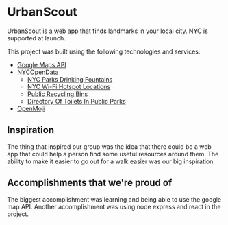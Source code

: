 # UrbanScout

UrbanScout is a web app that finds landmarks in your local city. NYC is supported at launch.

This project was built using the following technologies and services:
- [Google Maps API](https://developers.google.com/maps/documentation)
- [NYCOpenData](https://opendata.cityofnewyork.us/)
	- [NYC Parks Drinking Fountains](https://data.cityofnewyork.us/Environment/NYC-Parks-Drinking-Fountains/622h-mkfu)
	- [NYC Wi-Fi Hotspot Locations](https://data.cityofnewyork.us/City-Government/NYC-Wi-Fi-Hotspot-Locations/yjub-udmw)
	- [Public Recycling Bins](https://data.cityofnewyork.us/Environment/Public-Recycling-Bins/sxx4-xhzg)
	- [Directory Of Toilets In Public Parks](https://data.cityofnewyork.us/Recreation/Directory-Of-Toilets-In-Public-Parks/hjae-yuav/data)
- [OpenMoji](https://openmoji.org/)

## Inspiration
The thing that inspired our group was the idea that there could be a web app that could help a person find some useful resources around them. The ability to make it easier to go out for a walk easier was our big inspiration.

## Accomplishments that we're proud of
The biggest accomplishment was learning and being able to use the google map API. Another accomplishment was using node express and react in the project. 
